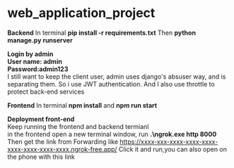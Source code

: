 # web_application_project
**Backend**
In terminal   **pip install -r requirements.txt**
Then **python manage.py runserver**   


**Login by admin**<br>
**User name: admin**<br>
**Password:admin123**<br>
I still want to keep the client user, admin uses django's absuser way, and is separating them. So i use JWT authentication. And I also use throttle to protect back-end services

**Frontend**
In terminal  **npm install** and **npm run start** 

**Deployment front-end**<br>
Keep running the frontend and backend termianl <br>
in the frontend open a new terminal window, run **.\ngrok.exe http 8000**
Then get the link from Forwarding like https://xxxx-xxx-xxxx-xxxx-xxxx-xxxx-xxxx-xxxx-xxxx.ngrok-free.app/ Click it and run,you can also open on the phone with this link
